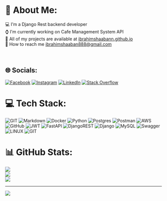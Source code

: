 # 💫 About Me:
:computer: I’m a Django Rest backend developer<br>:watch: I'm currently working on Cafe Management System API <br>🔭 All of my projects are available at [ibrahimshaabann.github.io](ibrahimshaabann.github.io)<br>:email: How to reach me ibrahimshaaban888@gmail.com<br><br><br>


## 🌐 Socials:
[![Facebook](https://img.shields.io/badge/Facebook-%231877F2.svg?logo=Facebook&logoColor=white)](https://facebook.com/ibrahimshaabannnn) [![Instagram](https://img.shields.io/badge/Instagram-%23E4405F.svg?logo=Instagram&logoColor=white)](https://instagram.com/ibrahimshaabann_) [![LinkedIn](https://img.shields.io/badge/LinkedIn-%230077B5.svg?logo=linkedin&logoColor=white)](https://linkedin.com/in/brahim-shaaban-647389246) [![Stack Overflow](https://img.shields.io/badge/-Stackoverflow-FE7A16?logo=stack-overflow&logoColor=white)](https://stackoverflow.com/users/ibrahim-shaaban) 

# 💻 Tech Stack:
![GIT](https://img.shields.io/badge/Git-fc6d26?style=for-the-badge&logo=git&logoColor=white) ![Markdown](https://img.shields.io/badge/markdown-%23000000.svg?style=for-the-badge&logo=markdown&logoColor=white) ![Docker](https://img.shields.io/badge/docker-%230db7ed.svg?style=for-the-badge&logo=docker&logoColor=white) ![Python](https://img.shields.io/badge/python-3670A0?style=for-the-badge&logo=python&logoColor=ffdd54) ![Postgres](https://img.shields.io/badge/postgres-%23316192.svg?style=for-the-badge&logo=postgresql&logoColor=white) ![Postman](https://img.shields.io/badge/Postman-FF6C37?style=for-the-badge&logo=postman&logoColor=white) ![AWS](https://img.shields.io/badge/AWS-%23FF9900.svg?style=for-the-badge&logo=amazon-aws&logoColor=white) ![GitHub](https://img.shields.io/badge/GitHub-%23121011.svg?style=for-the-badge&logo=github&logoColor=white) ![JWT](https://img.shields.io/badge/JWT-black?style=for-the-badge&logo=JSON%20web%20tokens) ![FastAPI](https://img.shields.io/badge/FastAPI-005571?style=for-the-badge&logo=fastapi) ![DjangoREST](https://img.shields.io/badge/DJANGO-REST-ff1709?style=for-the-badge&logo=django&logoColor=white&color=ff1709&labelColor=gray) ![Django](https://img.shields.io/badge/django-%23092E20.svg?style=for-the-badge&logo=django&logoColor=white) ![MySQL](https://img.shields.io/badge/mysql-%2300f.svg?style=for-the-badge&logo=mysql&logoColor=white) ![Swagger](https://img.shields.io/badge/-Swagger-%23Clojure?style=for-the-badge&logo=swagger&logoColor=white) ![LINUX](https://img.shields.io/badge/Linux-FCC624?style=for-the-badge&logo=linux&logoColor=black) ![GIT](https://img.shields.io/badge/Git-fc6d26?style=for-the-badge&logo=git&logoColor=white)
# 📊 GitHub Stats:
![](https://github-readme-stats.vercel.app/api?username=ibrahimshaaban&theme=tokyonight&hide_border=true&include_all_commits=true&count_private=true)<br/>
![](https://github-readme-streak-stats.herokuapp.com/?user=ibrahimshaaban&theme=tokyonight&hide_border=true)<br/>
![](https://github-readme-stats.vercel.app/api/top-langs/?username=ibrahimshaaban&theme=tokyonight&hide_border=true&include_all_commits=true&count_private=true&layout=compact)

---
[![](https://visitcount.itsvg.in/api?id=ibrahimshaaban&icon=0&color=0)](https://visitcount.itsvg.in)

<!-- Proudly created with GPRM ( https://gprm.itsvg.in ) -->

